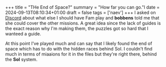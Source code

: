 +++
title = "THe End of Space?"
summary = "How far you can go."I
date = 2024-09-13T08:10:34+01:00
draft = false
tags = ['naev']
+++
I asked on [Discord](https://discord.com/) about what else I should have Fam play and **bobbens** told me that she could cover the other missions. A great idea since the lack of guides is the exact reason why I'm making them, the puzzles got so hard that I wanteed a guide.

At this point I've played much and can say that I likely found the end of space which has to do with the hidden races behind Sol. I couldn't find much in terms of miaaions for it in the files but they're right there, behind the **Sol** system.
